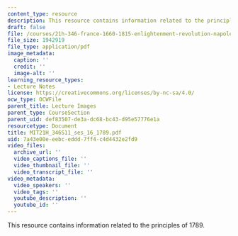 ```yaml
---
content_type: resource
description: This resource contains information related to the principles of 1789.
draft: false
file: /courses/21h-346-france-1660-1815-enlightenment-revolution-napoleon-spring-2011/7a43e00eeebceddd7ff4c4d4432e2fd9_MIT21H_346S11_ses_16_1789.pdf
file_size: 1942919
file_type: application/pdf
image_metadata:
  caption: ''
  credit: ''
  image-alt: ''
learning_resource_types:
- Lecture Notes
license: https://creativecommons.org/licenses/by-nc-sa/4.0/
ocw_type: OCWFile
parent_title: Lecture Images
parent_type: CourseSection
parent_uid: def83507-de3a-dc68-bc43-d95e57776e1a
resourcetype: Document
title: MIT21H_346S11_ses_16_1789.pdf
uid: 7a43e00e-eebc-eddd-7ff4-c4d4432e2fd9
video_files:
  archive_url: ''
  video_captions_file: ''
  video_thumbnail_file: ''
  video_transcript_file: ''
video_metadata:
  video_speakers: ''
  video_tags: ''
  youtube_description: ''
  youtube_id: ''
---
```

This resource contains information related to the principles of 1789.